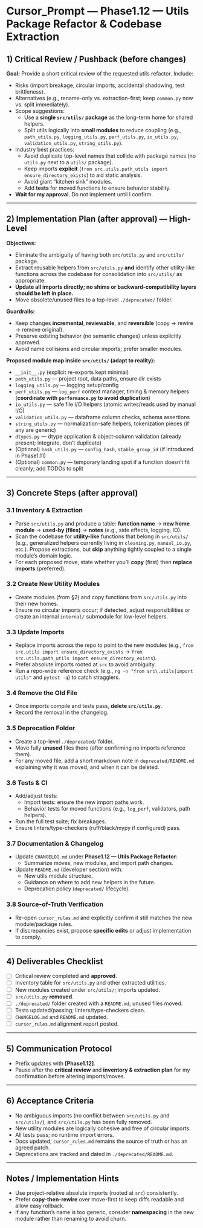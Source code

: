 # Cursor_Prompt — Phase1.12 — Utils Package Refactor & Codebase Extraction

## 1) Critical Review / Pushback (before changes)
**Goal:** Provide a short critical review of the requested utils refactor. Include:
- Risks (import breakage, circular imports, accidental shadowing, test brittleness).
- Alternatives (e.g., rename-only vs. extraction-first; keep `common.py` now vs. split immediately).
- Scope suggestions:
  - Use a **single `src/utils/` package** as the long-term home for shared helpers.
  - Split utils logically into **small modules** to reduce coupling (e.g., `path_utils.py`, `logging_utils.py`, `perf_utils.py`, `io_utils.py`, `validation_utils.py`, `string_utils.py`).
- Industry best practices:
  - Avoid duplicate top-level names that collide with package names (no `utils.py` next to a `utils/` package).
  - Keep imports **explicit** (`from src.utils.path_utils import ensure_directory_exists`) to aid static analysis.
  - Avoid giant “kitchen sink” modules.
  - Add **tests** for moved functions to ensure behavior stability.
- **Wait for my approval**. Do not implement until I confirm.

---

## 2) Implementation Plan (after approval) — High-Level
**Objectives:**
- Eliminate the ambiguity of having both `src/utils.py` and `src/utils/` package.
- Extract reusable helpers from `src/utils.py` **and** identify other utility-like functions across the codebase for consolidation into `src/utils/` as appropriate.
- **Update all imports directly; no shims or backward-compatibility layers should be left in place.**
- Move obsolete/unused files to a top-level `./deprecated/` folder.

**Guardrails:**
- Keep changes **incremental**, **reviewable**, and **reversible** (copy → rewire → remove original).
- Preserve existing behavior (no semantic changes) unless explicitly approved.
- Avoid name collisions and circular imports; prefer smaller modules.

**Proposed module map inside `src/utils/` (adapt to reality):**
- `__init__.py` (explicit re-exports kept minimal)
- `path_utils.py` — project root, data paths, ensure dir exists
- `logging_utils.py` — logging setup/config
- `perf_utils.py` — `log_perf` context manager, timing & memory helpers (**coordinate with `performance.py` to avoid duplication**)
- `io_utils.py` — safe file I/O helpers (atomic writes/reads used by manual I/O)
- `validation_utils.py` — dataframe column checks, schema assertions
- `string_utils.py` — normalization-safe helpers, tokenization pieces (if any are generic)
- `dtypes.py` — dtype application & object-column validation (already present; integrate, don’t duplicate)
- (Optional) `hash_utils.py` — `config_hash`, `stable_group_id` (if introduced in Phase1.11)
- (Optional) `common.py` — temporary landing spot if a function doesn’t fit cleanly; add TODOs to split

---

## 3) Concrete Steps (after approval)
### 3.1 Inventory & Extraction
- Parse `src/utils.py` and produce a table: **function name** → **new home module** → **used-by (files)** → **notes** (e.g., side effects, logging, IO).
- Scan the codebase for **utility-like** functions that belong in `src/utils/` (e.g., generalized helpers currently living in `cleaning.py`, `manual_io.py`, etc.). Propose extractions, but **skip** anything tightly coupled to a single module’s domain logic.
- For each proposed move, state whether you’ll **copy** (first) then **replace imports** (preferred).

### 3.2 Create New Utility Modules
- Create modules (from §2) and copy functions from `src/utils.py` into their new homes.
- Ensure no circular imports occur; if detected, adjust responsibilities or create an internal `internal/` submodule for low-level helpers.

### 3.3 Update Imports
- Replace imports across the repo to point to the new modules (e.g., `from src.utils import ensure_directory_exists` → `from src.utils.path_utils import ensure_directory_exists`).  
- Prefer absolute imports rooted at `src` to avoid ambiguity.
- Run a repo-wide reference check (e.g., `rg -n "from src\.utils|import utils"` and `pytest -q`) to catch stragglers.

### 3.4 Remove the Old File
- Once imports compile and tests pass, **delete `src/utils.py`**.
- Record the removal in the changelog.

### 3.5 Deprecation Folder
- Create a top-level `./deprecated/` folder.
- Move fully **unused** files there (after confirming no imports reference them).  
- For any moved file, add a short markdown note in `deprecated/README.md` explaining why it was moved, and when it can be deleted.

### 3.6 Tests & CI
- Add/adjust tests:
  - Import tests: ensure the new import paths work.
  - Behavior tests for moved functions (e.g., `log_perf`, validators, path helpers).
- Run the full test suite; fix breakages.
- Ensure linters/type-checkers (ruff/black/mypy if configured) pass.

### 3.7 Documentation & Changelog
- Update `CHANGELOG.md` under **Phase1.12 — Utils Package Refactor**:
  - Summarize moves, new modules, and import path changes.
- Update `README.md` (developer section) with:
  - New utils module structure.
  - Guidance on where to add new helpers in the future.
  - Deprecation policy (`deprecated/` lifecycle).

### 3.8 Source-of-Truth Verification
- Re-open `cursor_rules.md` and explicitly confirm it still matches the new module/package rules.
- If discrepancies exist, propose **specific edits** or adjust implementation to comply.

---

## 4) Deliverables Checklist
- [ ] Critical review completed and **approved**.
- [ ] Inventory table for `src/utils.py` and other extracted utilities.
- [ ] New modules created under `src/utils/`; imports updated.
- [ ] `src/utils.py` **removed**.
- [ ] `./deprecated/` folder created with a `README.md`; unused files moved.
- [ ] Tests updated/passing; linters/type-checkers clean.
- [ ] `CHANGELOG.md` and `README.md` updated.
- [ ] `cursor_rules.md` alignment report posted.

---

## 5) Communication Protocol
- Prefix updates with **[Phase1.12]**.
- Pause after the **critical review** and **inventory & extraction plan** for my confirmation before altering imports/moves.

---

## 6) Acceptance Criteria
- No ambiguous imports (no conflict between `src/utils.py` and `src/utils/`), and `src/utils.py` has been fully removed.
- New utility modules are logically cohesive and free of circular imports.
- All tests pass; no runtime import errors.
- Docs updated; `cursor_rules.md` remains the source of truth or has an agreed patch.
- Deprecations are tracked and dated in `./deprecated/README.md`.

---

## Notes / Implementation Hints
- Use project-relative absolute imports (rooted at `src`) consistently.
- Prefer **copy-then-rewire** over move-first to keep diffs readable and allow easy rollback.
- If any function’s name is too generic, consider **namespacing** in the new module rather than renaming to avoid churn.
